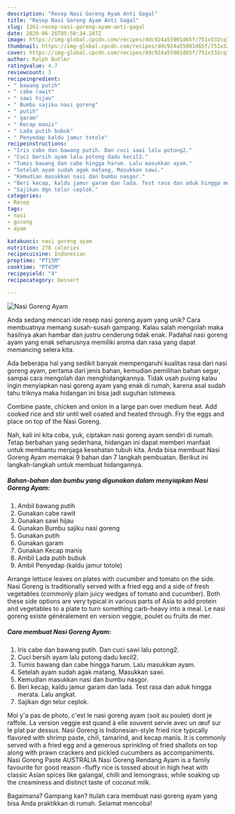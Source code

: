 ```yaml
---
description: "Resep Nasi Goreng Ayam Anti Gagal"
title: "Resep Nasi Goreng Ayam Anti Gagal"
slug: 1261-resep-nasi-goreng-ayam-anti-gagal
date: 2020-06-26T05:50:34.247Z
image: https://img-global.cpcdn.com/recipes/ddc924a55901d65f/751x532cq70/nasi-goreng-ayam-foto-resep-utama.jpg
thumbnail: https://img-global.cpcdn.com/recipes/ddc924a55901d65f/751x532cq70/nasi-goreng-ayam-foto-resep-utama.jpg
cover: https://img-global.cpcdn.com/recipes/ddc924a55901d65f/751x532cq70/nasi-goreng-ayam-foto-resep-utama.jpg
author: Ralph Butler
ratingvalue: 4.7
reviewcount: 3
recipeingredient:
- " bawang putih"
- " cabe rawit"
- " sawi hijau"
- " Bumbu sajiku nasi goreng"
- " putih"
- " garam"
- " Kecap manis"
- " Lada putih bubuk"
- " Penyedap kaldu jamur totole"
recipeinstructions:
- "Iris cabe dan bawang putih. Dan cuci sawi lalu potong2."
- "Cuci bersih ayam lalu potong dadu kecil2."
- "Tumis bawang dan cabe hingga harum. Lalu masukkan ayam."
- "Setelah ayam sudah agak matang, Masukkan sawi."
- "Kemudian masukkan nasi dan bumbu nasgor."
- "Beri kecap, kaldu jamur garam dan lada. Test rasa dan aduk hingga merata. Lalu angkat."
- "Sajikan dgn telur ceplok."
categories:
- Resep
tags:
- nasi
- goreng
- ayam

katakunci: nasi goreng ayam 
nutrition: 278 calories
recipecuisine: Indonesian
preptime: "PT15M"
cooktime: "PT45M"
recipeyield: "4"
recipecategory: Dessert

---
```



![Nasi Goreng Ayam](https://img-global.cpcdn.com/recipes/ddc924a55901d65f/751x532cq70/nasi-goreng-ayam-foto-resep-utama.jpg)

Anda sedang mencari ide resep nasi goreng ayam yang unik? Cara membuatnya memang susah-susah gampang. Kalau salah mengolah maka hasilnya akan hambar dan justru cenderung tidak enak. Padahal nasi goreng ayam yang enak seharusnya memiliki aroma dan rasa yang dapat memancing selera kita.

Ada beberapa hal yang sedikit banyak mempengaruhi kualitas rasa dari nasi goreng ayam, pertama dari jenis bahan, kemudian pemilihan bahan segar, sampai cara mengolah dan menghidangkannya. Tidak usah pusing kalau ingin menyiapkan nasi goreng ayam yang enak di rumah, karena asal sudah tahu triknya maka hidangan ini bisa jadi suguhan istimewa.

Combine paste, chicken and onion in a large pan over medium heat. Add cooked rice and stir until well coated and heated through. Fry the eggs and place on top of the Nasi Goreng.


Nah, kali ini kita coba, yuk, ciptakan nasi goreng ayam sendiri di rumah. Tetap berbahan yang sederhana, hidangan ini dapat memberi manfaat untuk membantu menjaga kesehatan tubuh kita. Anda bisa membuat Nasi Goreng Ayam memakai 9 bahan dan 7 langkah pembuatan. Berikut ini langkah-langkah untuk membuat hidangannya.

<!--inarticleads1-->

##### Bahan-bahan dan bumbu yang digunakan dalam menyiapkan Nasi Goreng Ayam:

1. Ambil  bawang putih
1. Gunakan  cabe rawit
1. Gunakan  sawi hijau
1. Gunakan  Bumbu sajiku nasi goreng
1. Gunakan  putih
1. Gunakan  garam
1. Gunakan  Kecap manis
1. Ambil  Lada putih bubuk
1. Ambil  Penyedap (kaldu jamur totole)


Arrange lettuce leaves on plates with cucumber and tomato on the side. Nasi Goreng is traditionally served with a fried egg and a side of fresh vegetables (commonly plain juicy wedges of tomato and cucumber). Both these side options are very typical in various parts of Asia to add protein and vegetables to a plate to turn something carb-heavy into a meal. Le nasi goreng existe généralement en version veggie, poulet ou fruits de mer. 

<!--inarticleads2-->

##### Cara membuat Nasi Goreng Ayam:

1. Iris cabe dan bawang putih. Dan cuci sawi lalu potong2.
1. Cuci bersih ayam lalu potong dadu kecil2.
1. Tumis bawang dan cabe hingga harum. Lalu masukkan ayam.
1. Setelah ayam sudah agak matang, Masukkan sawi.
1. Kemudian masukkan nasi dan bumbu nasgor.
1. Beri kecap, kaldu jamur garam dan lada. Test rasa dan aduk hingga merata. Lalu angkat.
1. Sajikan dgn telur ceplok.


Moi y&#39;a pas de photo, c&#39;est le nasi goreng ayam (soit au poulet) dont je raffole. La version veggie est quand à elle souvent servie avec un œuf sur le plat par dessus. Nasi Goreng is Indonesian-style fried rice typically flavored with shrimp paste, chili, tamarind, and kecap manis. It is commonly served with a fried egg and a generous sprinkling of fried shallots on top along with prawn crackers and pickled cucumbers as accompaniments. Nasi Goreng Paste AUSTRALIA Nasi Goreng Rendang Ayam is a family favourite for good reason -fluffy rice is tossed about in high heat with classic Asian spices like galangal, chilli and lemongrass, while soaking up the creaminess and distinct taste of coconut milk. 

Bagaimana? Gampang kan? Itulah cara membuat nasi goreng ayam yang bisa Anda praktikkan di rumah. Selamat mencoba!
